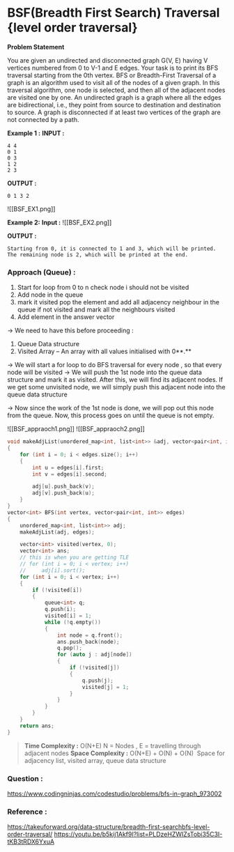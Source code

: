 # BSF(Breadth First Search) Traversal {level order traversal}

**Problem Statement**

You are given an undirected and disconnected graph G(V, E) having V vertices numbered from 0 to V-1 and E edges. Your task is to print its BFS traversal starting from the 0th vertex.
BFS or Breadth-First Traversal of a graph is an algorithm used to visit all of the nodes of a given graph. In this traversal algorithm, one node is selected, and then all of the adjacent nodes are visited one by one.
An undirected graph is a graph where all the edges are bidirectional, i.e., they point from source to destination and destination to source.
A graph is disconnected if at least two vertices of the graph are not connected by a path.

**Example 1 :**
**INPUT :**

```
4 4
0 1
0 3
1 2
2 3
```

**OUTPUT :**

```
0 1 3 2
```

![[BSF_EX1.png]]

**Example 2:**
**Input :**
![[BSF_EX2.png]]

**OUTPUT :**

```
Starting from 0, it is connected to 1 and 3, which will be printed. The remaining node is 2, which will be printed at the end.
```

### Approach (Queue) :

1. Start for loop from 0 to n check node i should not be visited
2. Add node in the queue
3. mark it visited pop the element and add all adjacency neighbour in the queue if not visited and mark all the neighbours visited
4. Add element in the answer vector

-> We need to have this before proceeding :

1.  Queue Data structure
2.  Visited Array – An array with all values initialised with 0**.**

-> We will start a for loop to do BFS traversal for every node , so that every node will be visited
-> We will push the 1st node into the queue data structure and mark it as visited. After this, we will find its adjacent nodes. If we get some unvisited node, we will simply push this adjacent node into the queue data structure

-> Now since the work of the 1st node is done, we will pop out this node from the queue. Now, this process goes on until the queue is not empty.

![[BSF_appraoch1.png]]
![[BSF_appraoch2.png]]

```cpp
void makeAdjList(unordered_map<int, list<int>> &adj, vector<pair<int, int>> &edges)
{
    for (int i = 0; i < edges.size(); i++)
    {
        int u = edges[i].first;
        int v = edges[i].second;

        adj[u].push_back(v);
        adj[v].push_back(u);
    }
}
vector<int> BFS(int vertex, vector<pair<int, int>> edges)
{
    unordered_map<int, list<int>> adj;
    makeAdjList(adj, edges);

    vector<int> visited(vertex, 0);
    vector<int> ans;
    // this is when you are getting TLE
    // for (int i = 0; i < vertex; i++)
    //     adj[i].sort();
    for (int i = 0; i < vertex; i++)
    {
        if (!visited[i])
        {
            queue<int> q;
            q.push(i);
            visited[i] = 1;
            while (!q.empty())
            {
                int node = q.front();
                ans.push_back(node);
                q.pop();
                for (auto j : adj[node])
                {
                    if (!visited[j])
                    {
                        q.push(j);
                        visited[j] = 1;
                    }
                }
            }
        }
    }
    return ans;
}
```

> **Time Complexity :** O(N+E)
> N = Nodes , E = travelling through adjacent nodes
> **Space Complexity :** O(N+E) + O(N) + O(N) 
> Space for adjacency list, visited array, queue data structure

### Question :

https://www.codingninjas.com/codestudio/problems/bfs-in-graph_973002

### Reference :

https://takeuforward.org/data-structure/breadth-first-searchbfs-level-order-traversal/
https://youtu.be/b5kij1Akf9I?list=PLDzeHZWIZsTobi35C3I-tKB3tRDX6YxuA
